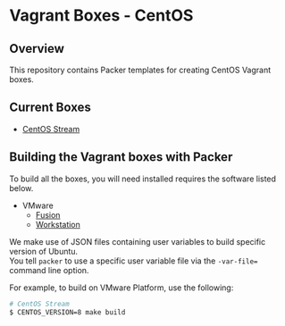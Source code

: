 # Vagrant Boxes - CentOS

## Overview

This repository contains Packer templates for creating CentOS Vagrant boxes.

## Current Boxes

- [CentOS Stream](https://www.centos.org/)

## Building the Vagrant boxes with Packer

To build all the boxes, you will need installed requires the software listed below.  

- VMware
  - [Fusion](https://www.vmware.com/products/fusion)
  - [Workstation](https://www.vmware.com/products/workstation)

We make use of JSON files containing user variables to build specific version of Ubuntu.  
You tell `packer` to use a specific user variable file via the `-var-file=` command line option.  

For example, to build on VMware Platform, use the following:
```bash
# CentOS Stream
$ CENTOS_VERSION=8 make build
```
